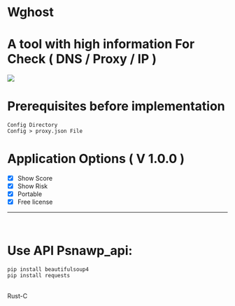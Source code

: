 # Wghost
# A tool with high information For Check ( DNS / Proxy / IP )
<img src="https://github.com/RustCompiler/Wghost">


# Prerequisites before implementation
```
Config Directory
Config > proxy.json File
```

# Application Options ( V 1.0.0 )

- [x] Show Score
- [x] Show Risk
- [x] Portable
- [x] Free license

***
<br>

# Use API Psnawp_api:
```
pip install beautifulsoup4
pip install requests
```


<br>
Rust-C
